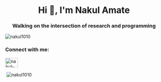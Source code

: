 <h1 align="center">Hi 👋, I'm Nakul Amate</h1>
<h3 align="center">Walking on the intersection of research and programming</h3>

<p align="left"> <img src="https://komarev.com/ghpvc/?username=nakul1010&label=Profile%20views&color=0e75b6&style=flat" alt="nakul1010" /> </p>

<h3 align="left">Connect with me:</h3>
<p align="left">
<a href="https://linkedin.com/in/nakul-amate" target="blank"><img align="center" src="https://raw.githubusercontent.com/rahuldkjain/github-profile-readme-generator/master/src/images/icons/Social/linked-in-alt.svg" alt="nakul-amate" height="30" width="40" /></a>
</p>


<p>&nbsp;<img align="center" src="https://github-readme-stats.vercel.app/api?username=nakul1010&show_icons=true&locale=en" alt="nakul1010" /></p>
